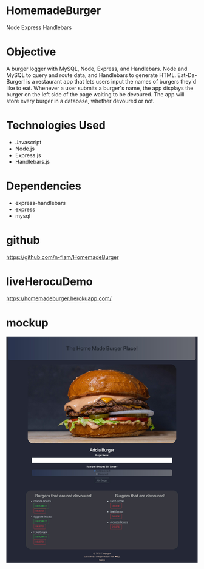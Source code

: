 # HomemadeBurger
Node Express Handlebars

# Objective
A burger logger with MySQL, Node, Express, and Handlebars. Node and MySQL to query and route data, and Handlebars to generate HTML. Eat-Da-Burger! is a restaurant app that lets users input the names of burgers they'd like to eat. Whenever a user submits a burger's name, the app displays the burger on the left side of the page waiting to be devoured. The app will store every burger in a database, whether devoured or not.

# Technologies Used
- Javascript
- Node.js
- Express.js
- Handlebars.js

# Dependencies
- express-handlebars
- express
- mysql

# github
https://github.com/n-flam/HomemadeBurger


# liveHerocuDemo
https://homemadeburger.herokuapp.com/


# mockup
![Alt text](https://github.com/n-flam/HomemadeBurger/blob/main/assets/screenshot.jpg)

